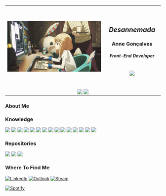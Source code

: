 <table>
  <tbody>
    <tr>
      <td align="center">
        <span>&nbsp;&nbsp;&nbsp;&nbsp;&nbsp;&nbsp;&nbsp;&nbsp;</span>
        <span>&nbsp;&nbsp;&nbsp;&nbsp;&nbsp;&nbsp;&nbsp;&nbsp;</span>
        <span>&nbsp;&nbsp;&nbsp;&nbsp;&nbsp;&nbsp;&nbsp;&nbsp;</span>
        <span>&nbsp;&nbsp;&nbsp;&nbsp;&nbsp;&nbsp;&nbsp;&nbsp;</span>
        <span>&nbsp;&nbsp;&nbsp;&nbsp;&nbsp;&nbsp;&nbsp;&nbsp;</span>
        <span>&nbsp;&nbsp;&nbsp;&nbsp;&nbsp;&nbsp;&nbsp;&nbsp;</span>
        <span>&nbsp;&nbsp;&nbsp;&nbsp;&nbsp;&nbsp;&nbsp;&nbsp;</span>
        <span>&nbsp;&nbsp;&nbsp;&nbsp;&nbsp;&nbsp;&nbsp;&nbsp;</span>
        <span>&nbsp;&nbsp;&nbsp;&nbsp;&nbsp;&nbsp;&nbsp;&nbsp;</span>
        <span>&nbsp;&nbsp;&nbsp;&nbsp;&nbsp;&nbsp;&nbsp;&nbsp;</span>
        <span>&nbsp;&nbsp;</span>
        <span>&nbsp;&nbsp;&nbsp;&nbsp;&nbsp;&nbsp;&nbsp;&nbsp;</span>
        <span>&nbsp;&nbsp;&nbsp;&nbsp;&nbsp;&nbsp;&nbsp;&nbsp;</span>
        <span>&nbsp;&nbsp;&nbsp;&nbsp;&nbsp;&nbsp;&nbsp;&nbsp;</span>
        <span>&nbsp;&nbsp;&nbsp;&nbsp;&nbsp;&nbsp;&nbsp;&nbsp;</span>
        <span>&nbsp;&nbsp;&nbsp;&nbsp;&nbsp;&nbsp;&nbsp;&nbsp;</span>
        <img src="/images/header.gif" width="650"/><br>
        <span>&nbsp;&nbsp;&nbsp;&nbsp;&nbsp;&nbsp;&nbsp;&nbsp;</span>
        <span>&nbsp;&nbsp;&nbsp;&nbsp;&nbsp;&nbsp;&nbsp;&nbsp;</span>
        <span>&nbsp;&nbsp;&nbsp;&nbsp;&nbsp;&nbsp;&nbsp;&nbsp;</span>
        <span>&nbsp;&nbsp;&nbsp;&nbsp;&nbsp;&nbsp;&nbsp;&nbsp;</span>
        <span>&nbsp;&nbsp;&nbsp;&nbsp;&nbsp;&nbsp;&nbsp;&nbsp;</span>
        <span>&nbsp;&nbsp;&nbsp;&nbsp;&nbsp;&nbsp;&nbsp;&nbsp;</span>
        <span>&nbsp;&nbsp;&nbsp;&nbsp;&nbsp;&nbsp;&nbsp;&nbsp;</span>
        <span>&nbsp;&nbsp;&nbsp;&nbsp;&nbsp;&nbsp;&nbsp;&nbsp;</span>
        <span>&nbsp;&nbsp;&nbsp;&nbsp;&nbsp;&nbsp;&nbsp;&nbsp;</span>
        <span>&nbsp;&nbsp;&nbsp;&nbsp;&nbsp;&nbsp;&nbsp;&nbsp;</span>
        <span>&nbsp;&nbsp;</span>
        <span>&nbsp;&nbsp;&nbsp;&nbsp;&nbsp;&nbsp;&nbsp;&nbsp;</span>
        <span>&nbsp;&nbsp;&nbsp;&nbsp;&nbsp;&nbsp;&nbsp;&nbsp;</span>
        <span>&nbsp;&nbsp;&nbsp;&nbsp;&nbsp;&nbsp;&nbsp;&nbsp;</span>
        <span>&nbsp;&nbsp;&nbsp;&nbsp;&nbsp;&nbsp;&nbsp;&nbsp;</span>
        <span>&nbsp;&nbsp;&nbsp;&nbsp;&nbsp;&nbsp;&nbsp;&nbsp;</span>
      </td>
      <td align="center">
        <span>&nbsp;&nbsp;&nbsp;&nbsp;&nbsp;&nbsp;&nbsp;&nbsp;</span>
        <span>&nbsp;&nbsp;&nbsp;&nbsp;&nbsp;&nbsp;&nbsp;&nbsp;</span>
        <span>&nbsp;&nbsp;&nbsp;&nbsp;&nbsp;&nbsp;&nbsp;&nbsp;</span>
        <span>&nbsp;&nbsp;&nbsp;&nbsp;&nbsp;&nbsp;&nbsp;&nbsp;</span>
        <span>&nbsp;&nbsp;&nbsp;&nbsp;&nbsp;&nbsp;&nbsp;&nbsp;</span>
        <span>&nbsp;&nbsp;&nbsp;&nbsp;&nbsp;&nbsp;&nbsp;&nbsp;</span>
        <span>&nbsp;&nbsp;&nbsp;&nbsp;&nbsp;&nbsp;&nbsp;&nbsp;</span>
        <span>&nbsp;&nbsp;</span>
        <h2><b><i>Desannemada</i></b><h3><b>Anne Gonçalves</b><br/><h5>Front-End Developer</h5></h3><br><img src="https://komarev.com/ghpvc/?username=desannemada&color=blueviolet"/></h2><br>
        <span>&nbsp;&nbsp;&nbsp;&nbsp;&nbsp;&nbsp;&nbsp;&nbsp;</span>
        <span>&nbsp;&nbsp;&nbsp;&nbsp;&nbsp;&nbsp;&nbsp;&nbsp;</span>
        <span>&nbsp;&nbsp;&nbsp;&nbsp;&nbsp;&nbsp;&nbsp;&nbsp;</span>
        <span>&nbsp;&nbsp;&nbsp;&nbsp;&nbsp;&nbsp;&nbsp;&nbsp;</span>
        <span>&nbsp;&nbsp;&nbsp;&nbsp;&nbsp;&nbsp;&nbsp;&nbsp;</span>
        <span>&nbsp;&nbsp;&nbsp;&nbsp;&nbsp;&nbsp;&nbsp;&nbsp;</span>
        <span>&nbsp;&nbsp;&nbsp;&nbsp;&nbsp;&nbsp;&nbsp;&nbsp;</span>
        <span>&nbsp;&nbsp;</span>
      </td>
    </tr>
    <tr>
      <td colspan="2" align="center">
        <img align="center" src="https://github-readme-stats.vercel.app/api?username=desannemada&show_icons=true&theme=radical&line_height=32" width="400"/>
        <img align="center" src="https://github-readme-stats.vercel.app/api/top-langs/?username=desannemada&layout=compact&theme=radical" width="400"></img>
      </td>
    </tr>
  </tbody>
</table>

### About Me

### Knowledge
<p>
  <a href="https://flutter.dev/" rel="Flutter"><img src="https://img.shields.io/badge/-Flutter-141321?logo=flutter&logoColor=D93A7C"/></a>
  <a href="https://quasar.dev/" rel="Quasar"><img src="https://img.shields.io/badge/-Quasar-141321?logo=quasar&logoColor=D93A7C"/></a>
  <a href="https://vuejs.org/" rel="VueJS"><img src="https://img.shields.io/badge/-VueJS-141321?logo=vue.js&logoColor=D93A7C"/></a>
  <a href="https://dart.dev/e" rel="Dart"><img src="https://img.shields.io/badge/-Dart-141321?logo=dart&logoColor=D93A7C"/></a>
  <a href="https://developer.mozilla.org/pt-BR/docs/Web/JavaScript" rel="Javascript"><img src="https://img.shields.io/badge/-Javascript-141321?logo=javascript&logoColor=D93A7C"/></a>
  <a href="https://developer.mozilla.org/pt-BR/docs/Web/HTML" rel="HTML"><img src="https://img.shields.io/badge/-HTML-141321?logo=html5&logoColor=D93A7C"/></a>
  <a href="https://developer.mozilla.org/pt-BR/docs/Web/CSS" rel="CSS"><img src="https://img.shields.io/badge/-CSS-141321?logo=css3&logoColor=D93A7C"/></a>
  <a href="https://www.python.org/" rel="Python"><img src="https://img.shields.io/badge/-Python-141321?logo=python&logoColor=D93A7C"/></a>
  <a href="https://www.microsoft.com/pt-br/sql-server/sql-server-downloads" rel="SQL"><img src="https://img.shields.io/badge/-SQL-141321?logo=microsoftsqlserver&logoColor=D93A7C"/></a>
  <a href="https://firebase.google.com/?hl=pt" rel="Firebase"><img src="https://img.shields.io/badge/-Firebase-141321?logo=firebase&logoColor=D93A7C"/></a>
  <a href="https://www.mongodb.com/pt-br" rel="MongoDB"><img src="https://img.shields.io/badge/-MongoDB-141321?logo=mongodb&logoColor=D93A7C"/></a>
  <a href="https://www.adobe.com/br/products/xd.html" rel="AdobeXD"><img src="https://img.shields.io/badge/-Adobe_XD-141321?logo=adobexd&logoColor=D93A7C"/></a>
  <a href="https://www.figma.com/" rel="Figma"><img src="https://img.shields.io/badge/-Figma-141321?logo=figma&logoColor=D93A7C"/></a>
  <a href="https://powerbi.microsoft.com/pt-br/" rel="PowerBI"><img src="https://img.shields.io/badge/-Power_BI-141321?logo=powerbi&logoColor=D93A7C"/></a>
  <a href="https://www.postman.com//" rel="Postman"><img src="https://img.shields.io/badge/-Postman-141321?logo=postman&logoColor=D93A7C"/></a>
</p>

###	Repositories

<p>
  <a href="https://github.com/desannemada/Alchenne" rel="Alchenne"><img src="https://github-readme-stats.vercel.app/api/pin/?username=desannemada&repo=Alchenne&theme=dracula"></a>
  <a href="https://github.com/desannemada/WeeBooks_v2" rel="WeeBooks"><img src="https://github-readme-stats.vercel.app/api/pin/?username=desannemada&repo=WeeBooks_v2&theme=dracula"></a>
  <a href="https://github.com/desannemada/PI_Walleties" rel="Walleties"><img src="https://github-readme-stats.vercel.app/api/pin/?username=desannemada&repo=PI_Walleties&theme=dracula"></a>
</p>

### Where To Find Me

<p>
  <a href="https://www.linkedin.com/in/anne-gon%C3%A7alves-061a751a8/" target="_blank"><img alt="LinkedIn" src="https://img.shields.io/badge/-Linkedin-0A66C2?&style=for-the-badge&logo=linkedin"/></a>
  <a href="mailto:anne_goncalves@outlook.com" target="_blank"><img alt="Outlook" src="https://img.shields.io/badge/-Outlook-0078D4?&style=for-the-badge&logo=microsoftoutlook"/></a>
  <a href="https://steamcommunity.com/profiles/76561198317261838/" target="_blank"><img alt="Steam" src="https://img.shields.io/badge/-Steam-000000?&style=for-the-badge&logo=steam"/></a>
</p>

[![Spotify](https://spotifygithubreadme-2zcqutq9k-desannemada.vercel.app/api/spotify)](https://open.spotify.com/user/lonelyicewolf?si=c7f174a809fa4485)
